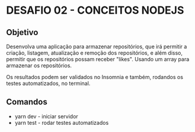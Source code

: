 # DESAFIO 02 - CONCEITOS NODEJS

## Objetivo

Desenvolva uma aplicação para armazenar repositórios, que irá permitir a criação, listagem, atualização e remoção dos repositórios, e além disso, permitir que os repositórios possam receber "likes". 
Usando um array para armazenar os repositórios.

Os resultados podem ser validados no Insomnia e também, rodandos os testes automatizados, no terminal. 

## Comandos

- yarn dev - iniciar servidor
- yarn test - rodar testes automatizados